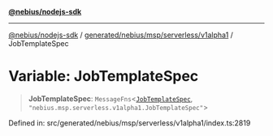 [**@nebius/nodejs-sdk**](../../../../../../README.md)

***

[@nebius/nodejs-sdk](../../../../../../README.md) / [generated/nebius/msp/serverless/v1alpha1](../README.md) / JobTemplateSpec

# Variable: JobTemplateSpec

> **JobTemplateSpec**: `MessageFns`\<[`JobTemplateSpec`](../interfaces/JobTemplateSpec.md), `"nebius.msp.serverless.v1alpha1.JobTemplateSpec"`\>

Defined in: src/generated/nebius/msp/serverless/v1alpha1/index.ts:2819
